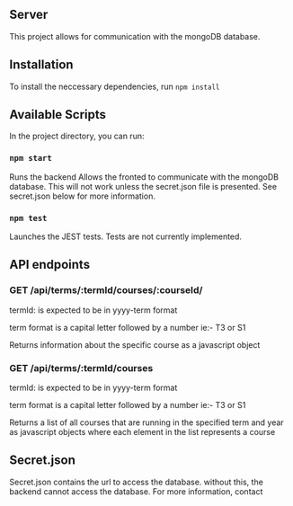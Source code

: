 ## Server

This project allows for communication with the mongoDB database.

## Installation

To install the neccessary dependencies, run `npm install`

## Available Scripts

In the project directory, you can run:

### `npm start`

Runs the backend
Allows the fronted to communicate with the mongoDB database.
This will not work unless the secret.json file is presented.
See secret.json below for more information.

### `npm test`

Launches the JEST tests.
Tests are not currently implemented.

## API endpoints

### GET /api/terms/:termId/courses/:courseId/

termId: is expected to be in yyyy-term format

term format is a capital letter followed by a number ie:- T3 or S1

Returns information about the specific course as a javascript object

### GET /api/terms/:termId/courses

termId: is expected to be in yyyy-term format

term format is a capital letter followed by a number ie:- T3 or S1

Returns a list of all courses that are running in the specified term and year as javascript objects where each element in the list represents a course

## Secret.json

Secret.json contains the url to access the database. without this, the backend cannot access the database.
For more information, contact
